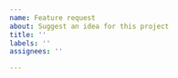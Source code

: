 ```yaml
---
name: Feature request
about: Suggest an idea for this project
title: ''
labels: ''
assignees: ''

---
```


<!-- Describe the feature you'd like -->
